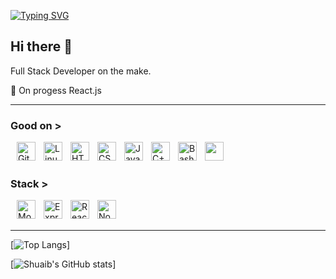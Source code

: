 [![Typing SVG](https://readme-typing-svg.demolab.com?font=Fira+Code&size=30&duration=2000&pause=10000&color=4DF700&center=true&multiline=true&repeat=false&random=true&width=1080&lines=W+e+l+c+o+m+e)](https://git.io/typing-svg)

## Hi there 👋

Full Stack Developer on the make.

🌱 On progess React.js
<br />

---

### Good on >
<div style="margin:10px">
  <img align="left" alt="Git" width="30px" style="padding-right:10px;" src="https://cdn.jsdelivr.net/gh/devicons/devicon/icons/git/git-original.svg" />
  <img align="left" alt="Linux" width="30px" style="padding-right:10px;" src="https://cdn.jsdelivr.net/gh/devicons/devicon/icons/linux/linux-original.svg" />
  <img align="left" alt="HTML" width="30px" style="padding-right:10px;" src="https://cdn.jsdelivr.net/gh/devicons/devicon/icons/html5/html5-plain.svg" />
  <img align="left" alt="CSS" width="30px" style="padding-right:10px;" src="https://cdn.jsdelivr.net/gh/devicons/devicon/icons/css3/css3-plain.svg" />
  <img align="left" alt="JavaScript" width="30px" style="padding-right:10px;" src="https://cdn.jsdelivr.net/gh/devicons/devicon/icons/javascript/javascript-plain.svg" />
  <img align="left" alt="C++" width="30px" style="padding-right:10px;" src="https://devicon-website.vercel.app/api/c/original.svg" />
  <img align="left" alt="Bash" width="30px" style="padding-right:10px;" src="https://devicon-website.vercel.app/api/bash/original.svg" />
  <img align="left" width="30px" style="padding-right:10px;" src="https://devicon-website.vercel.app/api/markdown/original.svg?color=%23FFFFFF"></img>
</div>
<br />
<br />

### Stack >
<div style="margin:10px">
  <img align="left" alt="Mongodb" width="30px" style="padding-right:10px;" src="https://devicon-website.vercel.app/api/mongodb/plain-wordmark.svg" />
  <img align="left" alt="Express" width="30px" style="padding-right:10px;" src="https://devicon-website.vercel.app/api/express/original.svg?color=%23FFFFFF" />
  <img align="left" alt="React" width="30px" style="padding-right:10px;" src="https://cdn.jsdelivr.net/gh/devicons/devicon/icons/react/react-original.svg" />
  <img align="left" alt="NodeJS" width="30px" style="padding-right:10px;" src="https://cdn.jsdelivr.net/gh/devicons/devicon/icons/nodejs/nodejs-original.svg" />
</div>
<br />
<br />

---


<!-- ### Brush up if required->
<div style="margin:10px">
  <img align="left" width="30px" style="padding-right:10px;" src="https://devicon-website.vercel.app/api/numpy/original.svg"></img>
  <img align="left" width="30px" style="padding-right:10px;" src="https://devicon-website.vercel.app/api/pandas/original.svg?color=%23FFFFFF"></img>
</div>
<br />
<br />


### Expansion plans ->
<div style="display: flex; flex-gap: 10px">
  <img align="left" width="30px" style="padding-right:10px; padding-bottom:10px" src="https://devicon-website.vercel.app/api/embeddedc/plain.svg"></img>
  <img align="left" width="30px" style="padding-right:10px;" src="https://devicon-website.vercel.app/api/graphql/plain.svg"></img>
  <img align="left" width="30px" style="padding-right:10px;" src="https://devicon-website.vercel.app/api/materialui/original.svg"></img>
  <img align="left" width="30px" style="padding-right:10px;" src="https://devicon-website.vercel.app/api/postgresql/original.svg"></img>
  <img align="left" width="30px" style="padding-right:10px;" src="https://devicon-website.vercel.app/api/java/original.svg"></img>
  <img align="left" width="30px" style="padding-right:10px;" src="https://devicon-website.vercel.app/api/threejs/original.svg?color=%23E1E1E1"></img>
  <img align="left" width="30px" style="padding-right:10px;" src="https://devicon-website.vercel.app/api/php/original.svg"></img>
  <img align="left" width="30px" style="padding-right:10px;" src="https://devicon-website.vercel.app/api/typescript/original.svg"></img>
  <img align="left" width="30px" style="padding-right:10px;" src="https://devicon-website.vercel.app/api/spring/original.svg"></img>
  <img align="left" width="30px" style="padding-right:10px;" src="https://devicon-website.vercel.app/api/vuejs/original.svg"></img>
  <img align="left" width="30px" style="padding-right:10px;" src="https://devicon-website.vercel.app/api/svelte/original.svg"></img>
  <img align="left" width="30px" style="padding-right:10px;" src="https://devicon-website.vercel.app/api/redux/original.svg"></img>
  <img align="left" width="30px" style="padding-right:10px;" src="https://devicon-website.vercel.app/api/laravel/plain.svg"></img>
  <img align="left" width="30px" style="padding-right:10px;" src="https://devicon-website.vercel.app/api/jquery/original.svg"></img>
  <img align="left" width="30px" style="padding-right:10px;" src="https://devicon-website.vercel.app/api/kotlin/original.svg"></img>
  <img align="left" width="30px" style="padding-right:10px;" src="https://devicon-website.vercel.app/api/firebase/plain.svg"></img>
  <img align="left" width="30px" style="padding-right:10px;" src="https://devicon-website.vercel.app/api/flutter/original.svg"></img>
  <img align="left" width="30px" style="padding-right:10px;" src="https://devicon-website.vercel.app/api/figma/original.svg"></img>
  <img align="left" width="30px" style="padding-right:10px;" src="https://devicon-website.vercel.app/api/appwrite/original.svg"></img>
  <img align="left" width="30px" style="padding-right:10px;" src="https://devicon-website.vercel.app/api/bootstrap/original.svg"></img>
  <img align="left" width="30px" style="padding-right:10px;" src="https://devicon-website.vercel.app/api/d3js/original.svg"></img>
</div>
<br />
<br />
-->

[![Top Langs](https://github-readme-stats.vercel.app/api/top-langs/?username=helezonic&show_icons=true&theme=gotham&layout=compact)]

[![Shuaib's GitHub stats](https://github-readme-stats.vercel.app/api?username=Helezonic&show_icons=true&theme=gotham&rank_icon=github&include_all_commits)]

<!--[![Harlok's WakaTime stats](https://github-readme-stats.vercel.app/api/wakatime?username=helezon\&layout=compact)]-->



<!--
**Helezonic/Helezonic** is a ✨ _special_ ✨ repository because its `README.md` (this file) appears on your GitHub profile.

Here are some ideas to get you started:

- 🔭 I’m currently working on ...
- 🌱 I’m currently learning ...
- 👯 I’m looking to collaborate on ...
- 🤔 I’m looking for help with ...
- 💬 Ask me about ...
- 📫 How to reach me: ...
- 😄 Pronouns: ...
- ⚡ Fun fact: ...
-->
